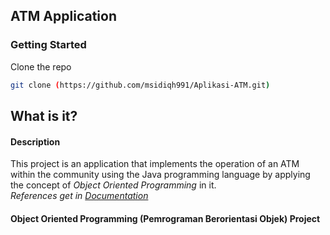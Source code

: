 ## ATM Application

### Getting Started

Clone the repo
   ```sh
   git clone (https://github.com/msidiqh991/Aplikasi-ATM.git)
   ```
   
## What is it?

#### Description

This project is an application that implements the operation of an ATM within the community using the Java programming language by applying the concept of _Object Oriented Programming_ in it.
<br>
_References get in [Documentation](https://www.w3schools.com/java/java_ref_keywords.asp)_

#### Object Oriented Programming (Pemrograman Berorientasi Objek) Project
